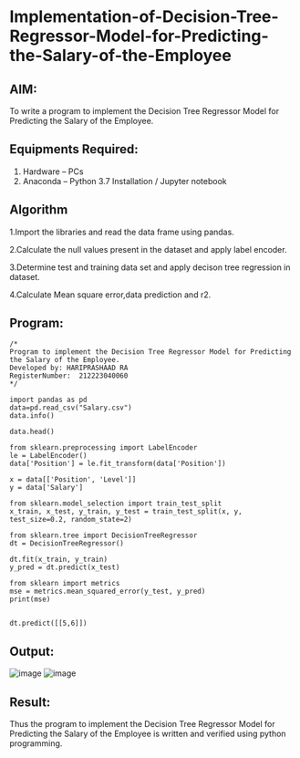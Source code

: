 # Implementation-of-Decision-Tree-Regressor-Model-for-Predicting-the-Salary-of-the-Employee

## AIM:
To write a program to implement the Decision Tree Regressor Model for Predicting the Salary of the Employee.

## Equipments Required:
1. Hardware – PCs
2. Anaconda – Python 3.7 Installation / Jupyter notebook

## Algorithm
1.Import the libraries and read the data frame using pandas.
 
2.Calculate the null values present in the dataset and apply label encoder.
 
3.Determine test and training data set and apply decison tree regression in dataset.

4.Calculate Mean square error,data prediction and r2.
## Program:
```
/*
Program to implement the Decision Tree Regressor Model for Predicting the Salary of the Employee.
Developed by: HARIPRASHAAD RA
RegisterNumber:  212223040060
*/
```
```
import pandas as pd
data=pd.read_csv("Salary.csv")
data.info()

data.head()

from sklearn.preprocessing import LabelEncoder
le = LabelEncoder()
data['Position'] = le.fit_transform(data['Position'])

x = data[['Position', 'Level']]
y = data['Salary']

from sklearn.model_selection import train_test_split
x_train, x_test, y_train, y_test = train_test_split(x, y, test_size=0.2, random_state=2)

from sklearn.tree import DecisionTreeRegressor
dt = DecisionTreeRegressor()

dt.fit(x_train, y_train)
y_pred = dt.predict(x_test)

from sklearn import metrics
mse = metrics.mean_squared_error(y_test, y_pred)
print(mse)


dt.predict([[5,6]])
```
## Output:
![image](https://github.com/user-attachments/assets/46e24bed-0013-4545-a855-78ae20f9b8ed)
![image](https://github.com/user-attachments/assets/4debd020-39d1-4bfd-8993-d9041e1a1e2a)


## Result:
Thus the program to implement the Decision Tree Regressor Model for Predicting the Salary of the Employee is written and verified using python programming.
